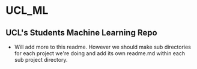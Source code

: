 # UCL_ML

## UCL's Students Machine Learning Repo 
- Will add more to this readme. However we should make sub directories for each project we're doing and add its own readme.md within each sub project directory.
